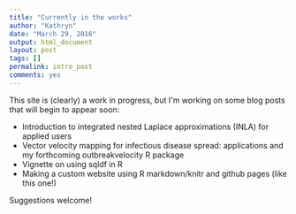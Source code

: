 ```yaml
---
title: "Currently in the works"
author: "Kathryn"
date: "March 29, 2016"
output: html_document
layout: post
tags: []
permalink: intro_post
comments: yes
---
```

  
  
This site is (clearly) a work in progress, but I'm working on some blog posts that will begin to appear soon: 

 * Introduction to integrated nested Laplace approximations (INLA) for applied users 
 * Vector velocity mapping for infectious disease spread: applications and my forthcoming <texttt> outbreakvelocity </texttt>R package 
 * Vignette on using  <texttt> sqldf </texttt> in R  
 * Making a custom website using R markdown/knitr and github pages (like this one!) 

<!--more-->

Suggestions welcome! 
